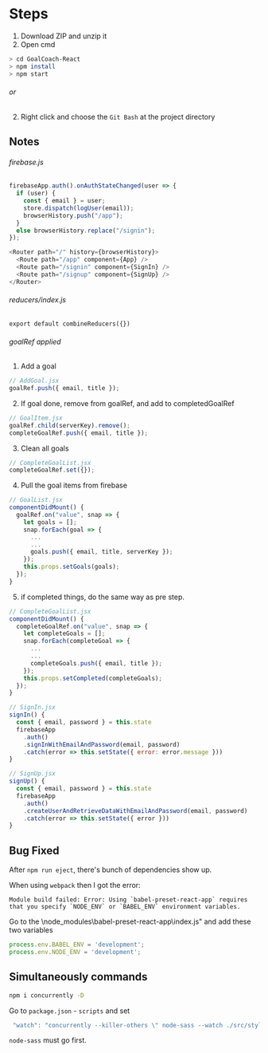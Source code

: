 # Steps
1. Download ZIP and unzip it
2. Open cmd 
```bash
> cd GoalCoach-React
> npm install
> npm start
```
###### or
2. Right click and choose the `Git Bash` at the project directory

## Notes
###### firebase.js
```js
firebaseApp.auth().onAuthStateChanged(user => {
  if (user) {
    const { email } = user;
    store.dispatch(logUser(email));
    browserHistory.push("/app");
  } 
  else browserHistory.replace("/signin");
});
  ```
```js
<Router path="/" history={browserHistory}>
  <Route path="/app" component={App} />
  <Route path="/signin" component={SignIn} />
  <Route path="/signup" component={SignUp} />
</Router>
```
###### reducers/index.js
```js*
export default combineReducers({})
```

###### goalRef applied
1. Add a goal
```js
// AddGoal.jsx
goalRef.push({ email, title }); 
```
2. If goal done, remove from goalRef, and add to completedGoalRef
```js
// GoalItem.jsx
goalRef.child(serverKey).remove(); 
completeGoalRef.push({ email, title });
```
3. Clean all goals
```js
// CompleteGoalList.jsx
completeGoalRef.set({});
```
4. Pull the goal items from firebase
```js
// GoalList.jsx
componentDidMount() {
  goalRef.on("value", snap => {
    let goals = [];
    snap.forEach(goal => {
      ...
      ...
      goals.push({ email, title, serverKey });
    });
    this.props.setGoals(goals);
  });
}
```
5. if completed things, do the same way as pre step. 
```js
// CompleteGoalList.jsx
componentDidMount() {
  completeGoalRef.on("value", snap => {
    let completeGoals = [];
    snap.forEach(completeGoal => {
      ...
      ...
      completeGoals.push({ email, title });
    });
    this.props.setCompleted(completeGoals);
  });
}
```

```js
// SignIn.jsx
signIn() {
  const { email, password } = this.state
  firebaseApp
    .auth()
    .signInWithEmailAndPassword(email, password)
    .catch(error => this.setState({ error: error.message }))
}
```
```js
// SignUp.jsx
signUp() {
  const { email, password } = this.state
  firebaseApp
    .auth()
    .createUserAndRetrieveDataWithEmailAndPassword(email, password)
    .catch(error => this.setState({ error }))
}
```


## Bug Fixed

After `npm run eject`, there's bunch of dependencies show up. 

When using `webpack` then I got the error: 
```
Module build failed: Error: Using `babel-preset-react-app` requires that you specify `NODE_ENV` or `BABEL_ENV` environment variables. 
```
Go to the \node_modules\babel-preset-react-app\index.js"
and add these two variables
```js
process.env.BABEL_ENV = 'development';
process.env.NODE_ENV = 'development';
```


## Simultaneously commands

```sh
npm i concurrently -D
```
Go to `package.json` - `scripts` and set 
```js
 "watch": "concurrently --killer-others \" node-sass --watch ./src/styling/scss/root.scss ./src/styling/css/root.css\" \"webpack --watch\""
 ```

`node-sass` must go first.
